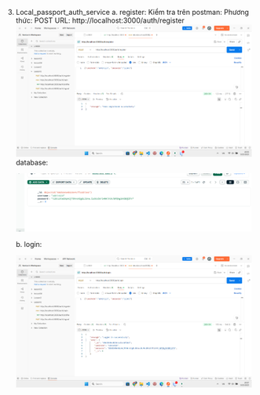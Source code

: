 3. Local_passport_auth_service
   a. register:
   Kiểm tra trên postman:
   Phương thức: POST
   URL: http://localhost:3000/auth/register
   ![1758805527200](public/img/1758805527200.png)
   database:

   ![1758805614869](public/img/1758805614869.png)

   b. login:

   ![1758805642449](public/img/1758805642449.png)
